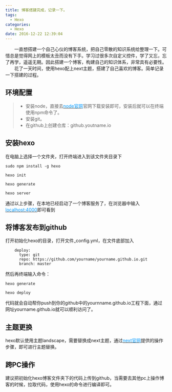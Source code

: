 ```yaml
---
title: 博客搭建完成，记录一下。
tags:
  - Hexo
categories:
  - Hexo
date: 2016-12-22 12:39:04
---
```


&emsp;&emsp;一直想搭建一个自己心仪的博客系统，把自己零散的知识系统给整理一下。可惜总是觉得网上的模板太丑而没有下手。学习过很多次自定义控件，学了又忘，忘了再学，遥遥无期。因此搭建一个博客，构建自己的知识体系，非常具有必要性。
&emsp;&emsp;花了一天时间，使用hexo配上next主题，搭建了自己喜欢的博客。简单记录一下搭建的过程。

## 环境配置

>- 安装node，直接去[<font color=#0099ff>node官网</font>](https://nodejs.org/en/)官网下载安装即可，安装后就可以在终端使用npm命令了。
>- 安装git。
>- 在github上创建仓库：github.youtname.io

<!-- more -->

## 安装hexo

在电脑上选择一个文件夹，打开终端进入到该文件夹目录下

``` 
sudo npm install -g hexo 
 
hexo init 

hexo generate

hexo server

```
通过以上步骤，在本地已经启动了一个博客服务了，在浏览器中输入[<font color=#0099ff>localhost:4000</font>](localhost:4000)即可看到

## 将博客发布到github

打开初始化hexo的目录，打开文件_config.yml，在文件底部加入
```
    deploy:
      type: git
      repo: https://github.com/yourname/yourname.github.io.git
      branch: master
```
然后再终端输入命令：

``` 
hexo generate

hexo deploy
```
代码就会自动帮你push到你的github中的yournname.github.io工程下面，通过网址yourname.github.io就可以顺利访问了。

## 主题更换

hexo默认使用主题landscape，需要替换成next主题，通过[<font color=#0099ff>next官网</font>](http://theme-next.iissnan.com/)提供的操作步骤，即可进行主题替换。

## 跨PC操作

建议把初始化hexo博客文件夹下的代码上传到github，当需要去其他pc上操作博客的时候，拉取代码，使用hexo的命令进行编译即可。

